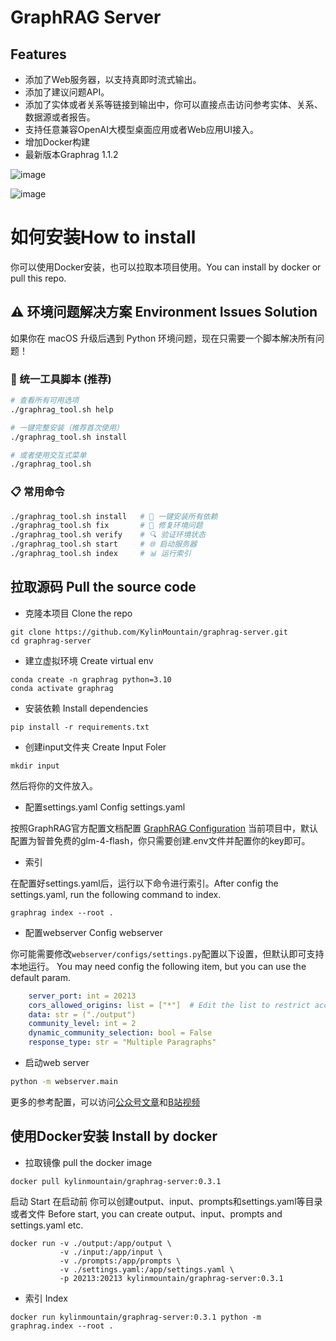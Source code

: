 # GraphRAG Server
## Features
- 添加了Web服务器，以支持真即时流式输出。
- 添加了建议问题API。
- 添加了实体或者关系等链接到输出中，你可以直接点击访问参考实体、关系、数据源或者报告。
- 支持任意兼容OpenAI大模型桌面应用或者Web应用UI接入。
- 增加Docker构建
- 最新版本Graphrag 1.1.2

![image](https://github.com/user-attachments/assets/c251d434-4925-4012-88e7-f3b2ff40471f)


![image](https://github.com/user-attachments/assets/ab7a8d2e-aeec-4a0c-afb9-97086b9c7b2a)

# 如何安装How to install
你可以使用Docker安装，也可以拉取本项目使用。You can install by docker or pull this repo.

## ⚠️ 环境问题解决方案 Environment Issues Solution

如果你在 macOS 升级后遇到 Python 环境问题，现在只需要一个脚本解决所有问题！

### 🚀 统一工具脚本 (推荐)

```bash
# 查看所有可用选项
./graphrag_tool.sh help

# 一键完整安装（推荐首次使用）
./graphrag_tool.sh install

# 或者使用交互式菜单
./graphrag_tool.sh
```

### 📋 常用命令

```bash
./graphrag_tool.sh install   # 🏁 一键安装所有依赖
./graphrag_tool.sh fix       # 🔧 修复环境问题  
./graphrag_tool.sh verify    # 🔍 验证环境状态
./graphrag_tool.sh start     # 🌐 启动服务器
./graphrag_tool.sh index     # 📊 运行索引
```

## 拉取源码 Pull the source code
- 克隆本项目 Clone the repo
```
git clone https://github.com/KylinMountain/graphrag-server.git
cd graphrag-server
```
- 建立虚拟环境 Create virtual env
```
conda create -n graphrag python=3.10
conda activate graphrag
```

- 安装依赖 Install dependencies
```
pip install -r requirements.txt
```

- 创建input文件夹 Create Input Foler

```
mkdir input
```
然后将你的文件放入。

- 配置settings.yaml Config settings.yaml

按照GraphRAG官方配置文档配置 [GraphRAG Configuration](https://microsoft.github.io/graphrag/posts/config/json_yaml/)
当前项目中，默认配置为智普免费的glm-4-flash，你只需要创建.env文件并配置你的key即可。

- 索引

在配置好settings.yaml后，运行以下命令进行索引。After config the settings.yaml, run the following command to index.
```
graphrag index --root .
```
- 配置webserver Config webserver

你可能需要修改`webserver/configs/settings.py`配置以下设置，但默认即可支持本地运行。 You may need config the following item, but you can use the default param.
```yaml
    server_port: int = 20213
    cors_allowed_origins: list = ["*"]  # Edit the list to restrict access.
    data: str = ("./output")
    community_level: int = 2
    dynamic_community_selection: bool = False
    response_type: str = "Multiple Paragraphs"
```
- 启动web server


```bash
python -m webserver.main
```

更多的参考配置，可以访问[公众号文章](https://mp.weixin.qq.com/mp/appmsgalbum?__biz=MzI0OTAzNTEwMw==&action=getalbum&album_id=3429606151455670272&uin=&key=&devicetype=iMac+MacBookPro17%2C1+OSX+OSX+14.4+build(23E214)&version=13080710&lang=zh_CN&nettype=WIFI&ascene=0&fontScale=100)和[B站视频](https://www.bilibili.com/video/BV113v8e6EZn)

## 使用Docker安装 Install by docker
- 拉取镜像 pull the docker image
```
docker pull kylinmountain/graphrag-server:0.3.1
```
启动 Start
在启动前 你可以创建output、input、prompts和settings.yaml等目录或者文件
Before start, you can create output、input、prompts and settings.yaml etc.
```
docker run -v ./output:/app/output \
           -v ./input:/app/input \
           -v ./prompts:/app/prompts \
           -v ./settings.yaml:/app/settings.yaml \
           -p 20213:20213 kylinmountain/graphrag-server:0.3.1

```
- 索引 Index
```
docker run kylinmountain/graphrag-server:0.3.1 python -m graphrag.index --root .
```
